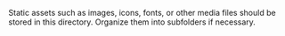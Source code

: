 Static assets such as images, icons, fonts, or other media files should be stored in this directory.
Organize them into subfolders if necessary.
